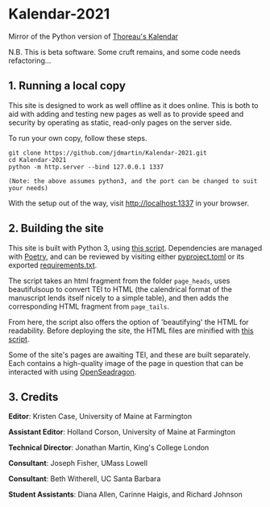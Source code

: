 # Kalendar-2021
Mirror of the Python version of [Thoreau's Kalendar](https://www.thoreauskalendar.org)

N.B. This is beta software. Some cruft remains, and some code needs refactoring...

## 1. Running a local copy

This site is designed to work as well offline as it does online.  This is both to aid with adding and testing new pages as well as to provide speed and security by operating as static, read-only pages on the server side.

To run your own copy, follow these steps.

    git clone https://github.com/jdmartin/Kalendar-2021.git
    cd Kalendar-2021
    python -m http.server --bind 127.0.0.1 1337

    (Note: the above assumes python3, and the port can be changed to suit your needs)

With the setup out of the way, visit [http://localhost:1337](http://localhost:1337) in your browser.


## 2. Building the site

This site is built with Python 3, using [this script](https://github.com/jdmartin/Kalendar-2021/blob/main/scripts/generate_pages.py).  Dependencies are managed with [Poetry](https://python-poetry.org/), and can be reviewed by visiting either [pyproject.toml](https://github.com/jdmartin/Kalendar-2021/blob/main/pyproject.toml) or its exported [requirements.txt](https://github.com/jdmartin/Kalendar-2021/blob/main/requirements.txt).

The script takes an html fragment from the folder ```page_heads```, uses beautifulsoup to convert TEI to HTML (the calendrical format of the manuscript lends itself nicely to a simple table), and then adds the corresponding HTML fragment from ```page_tails```.

From here, the script also offers the option of 'beautifying' the HTML for readability.  Before deploying the site, the HTML files are minified with [this script](https://github.com/jdmartin/Kalendar-2021/blob/main/scripts/minify.sh).

Some of the site's pages are awaiting TEI, and these are built separately.  Each contains a high-quality image of the page in question that can be interacted with using [OpenSeadragon](https://openseadragon.github.io/).

## 3. Credits

**Editor**: Kristen Case, University of Maine at Farmington

**Assistant Editor**: Holland Corson, University of Maine at Farmington

**Technical Director**: Jonathan Martin, King's College London

**Consultant**: Joseph Fisher, UMass Lowell

**Consultant**: Beth Witherell, UC Santa Barbara

**Student Assistants**: Diana Allen, Carinne Haigis, and Richard Johnson

